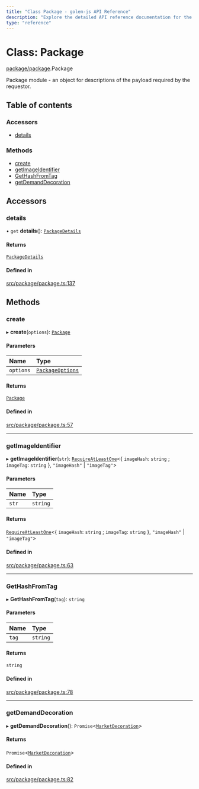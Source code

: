 ```yaml
---
title: "Class Package - golem-js API Reference"
description: "Explore the detailed API reference documentation for the Class Package within the golem-js SDK for the Golem Network."
type: "reference"
---
```

# Class: Package

[package/package](../modules/package_package).Package

Package module - an object for descriptions of the payload required by the requestor.

## Table of contents

### Accessors

- [details](package_package.Package#details)

### Methods

- [create](package_package.Package#create)
- [getImageIdentifier](package_package.Package#getimageidentifier)
- [GetHashFromTag](package_package.Package#gethashfromtag)
- [getDemandDecoration](package_package.Package#getdemanddecoration)

## Accessors

### details

• `get` **details**(): [`PackageDetails`](../interfaces/package_package.PackageDetails)

#### Returns

[`PackageDetails`](../interfaces/package_package.PackageDetails)

#### Defined in

[src/package/package.ts:137](https://github.com/golemfactory/golem-js/blob/8f6d57f/src/package/package.ts#L137)

## Methods

### create

▸ **create**(`options`): [`Package`](package_package.Package)

#### Parameters

| Name | Type |
| :------ | :------ |
| `options` | [`PackageOptions`](../modules/package_package#packageoptions) |

#### Returns

[`Package`](package_package.Package)

#### Defined in

[src/package/package.ts:57](https://github.com/golemfactory/golem-js/blob/8f6d57f/src/package/package.ts#L57)

___

### getImageIdentifier

▸ **getImageIdentifier**(`str`): [`RequireAtLeastOne`](../modules/utils_types#requireatleastone)\<\{ `imageHash`: `string` ; `imageTag`: `string`  }, ``"imageHash"`` \| ``"imageTag"``\>

#### Parameters

| Name | Type |
| :------ | :------ |
| `str` | `string` |

#### Returns

[`RequireAtLeastOne`](../modules/utils_types#requireatleastone)\<\{ `imageHash`: `string` ; `imageTag`: `string`  }, ``"imageHash"`` \| ``"imageTag"``\>

#### Defined in

[src/package/package.ts:63](https://github.com/golemfactory/golem-js/blob/8f6d57f/src/package/package.ts#L63)

___

### GetHashFromTag

▸ **GetHashFromTag**(`tag`): `string`

#### Parameters

| Name | Type |
| :------ | :------ |
| `tag` | `string` |

#### Returns

`string`

#### Defined in

[src/package/package.ts:78](https://github.com/golemfactory/golem-js/blob/8f6d57f/src/package/package.ts#L78)

___

### getDemandDecoration

▸ **getDemandDecoration**(): `Promise`\<[`MarketDecoration`](../modules/market_builder#marketdecoration)\>

#### Returns

`Promise`\<[`MarketDecoration`](../modules/market_builder#marketdecoration)\>

#### Defined in

[src/package/package.ts:82](https://github.com/golemfactory/golem-js/blob/8f6d57f/src/package/package.ts#L82)
